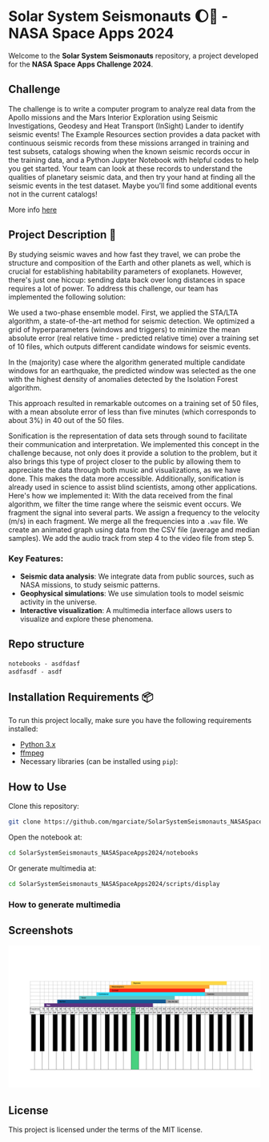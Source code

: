 # Solar System Seismonauts 🌔🌌 - NASA Space Apps 2024
Welcome to the **Solar System Seismonauts** repository, a project developed for the **NASA Space Apps Challenge 2024**.
## Challenge

The challenge is to write a computer program to analyze real data from the Apollo missions and the Mars Interior Exploration using Seismic Investigations, Geodesy and Heat Transport (InSight) Lander to identify seismic events! The Example Resources section provides a data packet with continuous seismic records from these missions arranged in training and test subsets, catalogs showing when the known seismic records occur in the training data, and a Python Jupyter Notebook with helpful codes to help you get started. Your team can look at these records to understand the qualities of planetary seismic data, and then try your hand at finding all the seismic events in the test dataset. Maybe you’ll find some additional events not in the current catalogs!

More info [here](https://www.spaceappschallenge.org/nasa-space-apps-2024/challenges/seismic-detection-across-the-solar-system/)

## Project Description 🚀

By studying seismic waves and how fast they travel, we can probe the structure and composition of the Earth and other planets as well, which is crucial for establishing habitability parameters of exoplanets. However, there's just one hiccup: sending data back over long distances in space requires a lot of power. To address this challenge, our team has implemented the following solution:

We used a two-phase ensemble model. First, we applied the STA/LTA algorithm, a state-of-the-art method for seismic detection. We optimized a grid of hyperparameters (windows and triggers) to minimize the mean absolute error (real relative time - predicted relative time) over a training set of 10 files, which outputs different candidate windows for seismic events.

In the (majority) case where the algorithm generated multiple candidate windows for an earthquake, the predicted window was selected as the one with the highest density of anomalies detected by the Isolation Forest algorithm.

This approach resulted in remarkable outcomes on a training set of 50 files, with a mean absolute error of less than five minutes (which corresponds to about 3%) in 40 out of the 50 files.

Sonification is the representation of data sets through sound to facilitate their communication and interpretation. We implemented this concept in the challenge because, not only does it provide a solution to the problem, but it also brings this type of project closer to the public by allowing them to appreciate the data through both music and visualizations, as we have done. This makes the data more accessible. Additionally, sonification is already used in science to assist blind scientists, among other applications. Here's how we implemented it:
With the data received from the final algorithm, we filter the time range where the seismic event occurs.
We fragment the signal into several parts.
We assign a frequency to the velocity (m/s) in each fragment.
We merge all the frequencies into a ```.wav``` file.
We create an animated graph using data from the CSV file (average and median samples).
We add the audio track from step 4 to the video file from step 5.

### Key Features:
- **Seismic data analysis**: We integrate data from public sources, such as NASA missions, to study seismic patterns.
- **Geophysical simulations**: We use simulation tools to model seismic activity in the universe.
- **Interactive visualization**: A multimedia interface allows users to visualize and explore these phenomena.

## Repo structure
```
notebooks - asdfdasf
asdfasdf - asdf
```

## Installation Requirements 📦
To run this project locally, make sure you have the following requirements installed:

- [Python 3.x](https://www.python.org/downloads/)
- [ffmpeg](https://ffmpeg.org)
- Necessary libraries (can be installed using `pip`):

## How to Use
Clone this repository:
```bash
git clone https://github.com/mgarciate/SolarSystemSeismonauts_NASASpaceApps2024.git
```

Open the notebook at:
```bash
cd SolarSystemSeismonauts_NASASpaceApps2024/notebooks
```

Or generate multimedia at:
```bash
cd SolarSystemSeismonauts_NASASpaceApps2024/scripts/display
```

### How to generate multimedia



## Screenshots
![piano frequencies](./resources/images/piano.png?raw=true)

## License
This project is licensed under the terms of the MIT license.